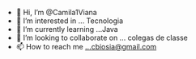 - 👋 Hi, I’m @Camila1Viana
- 👀 I’m interested in ... Tecnologia
- 🌱 I’m currently learning ...Java
- 💞️ I’m looking to collaborate on ... colegas de classe
- 📫 How to reach me ...cbiosia@gmail.com

<!---
Camila1Viana/Camila1Viana is a ✨ special ✨ repository because its `README.md` (this file) appears on your GitHub profile.
You can click the Preview link to take a look at your changes.
--->
